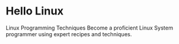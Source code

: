 # Hello Linux
Linux Programming Techniques 
Become a proficient Linux System programmer using expert recipes and techniques.
